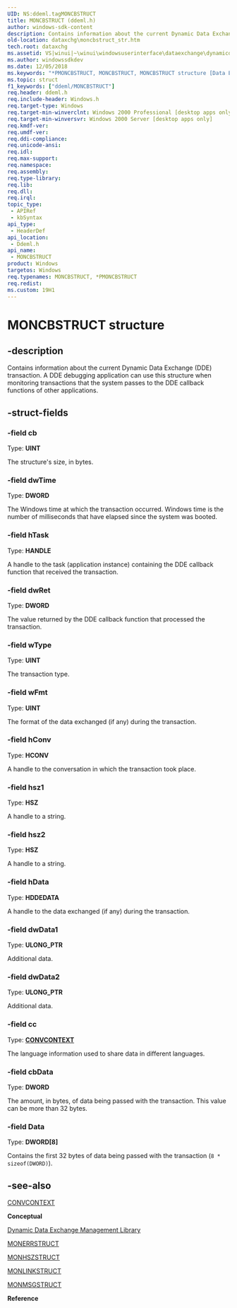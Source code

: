 ```yaml
---
UID: NS:ddeml.tagMONCBSTRUCT
title: MONCBSTRUCT (ddeml.h)
author: windows-sdk-content
description: Contains information about the current Dynamic Data Exchange (DDE) transaction. A DDE debugging application can use this structure when monitoring transactions that the system passes to the DDE callback functions of other applications.
old-location: dataxchg\moncbstruct_str.htm
tech.root: dataxchg
ms.assetid: VS|winui|~\winui\windowsuserinterface\dataexchange\dynamicdataexchangemanagementlibrary\dynamicdataexchangemanagementreference\dynamicdataexchangemanagementstructures\moncbstruct.htm
ms.author: windowssdkdev
ms.date: 12/05/2018
ms.keywords: "*PMONCBSTRUCT, MONCBSTRUCT, MONCBSTRUCT structure [Data Exchange], PMONCBSTRUCT, PMONCBSTRUCT structure pointer [Data Exchange], _win32_MONCBSTRUCT_str, _win32_moncbstruct_str_cpp, dataxchg.moncbstruct_str, ddeml/MONCBSTRUCT, ddeml/PMONCBSTRUCT, winui._win32_moncbstruct_str"
ms.topic: struct
f1_keywords: ["ddeml/MONCBSTRUCT"]
req.header: ddeml.h
req.include-header: Windows.h
req.target-type: Windows
req.target-min-winverclnt: Windows 2000 Professional [desktop apps only]
req.target-min-winversvr: Windows 2000 Server [desktop apps only]
req.kmdf-ver: 
req.umdf-ver: 
req.ddi-compliance: 
req.unicode-ansi: 
req.idl: 
req.max-support: 
req.namespace: 
req.assembly: 
req.type-library: 
req.lib: 
req.dll: 
req.irql: 
topic_type:
 - APIRef
 - kbSyntax
api_type:
 - HeaderDef
api_location:
 - Ddeml.h
api_name:
 - MONCBSTRUCT
product: Windows
targetos: Windows
req.typenames: MONCBSTRUCT, *PMONCBSTRUCT
req.redist: 
ms.custom: 19H1
---
```


# MONCBSTRUCT structure


## -description


Contains information about the current Dynamic Data Exchange (DDE) transaction. A DDE debugging application can use this structure when monitoring transactions that the system passes to the DDE callback functions of other applications. 


## -struct-fields




### -field cb

Type: <b>UINT</b>

The structure's size, in bytes. 


### -field dwTime

Type: <b>DWORD</b>

The Windows time at which the transaction occurred. Windows time is the number of milliseconds that have elapsed since the system was booted. 


### -field hTask

Type: <b>HANDLE</b>

A handle to the task (application instance) containing the DDE callback function that received the transaction. 


### -field dwRet

Type: <b>DWORD</b>

The value returned by the DDE callback function that processed the transaction. 


### -field wType

Type: <b>UINT</b>

The transaction type. 


### -field wFmt

Type: <b>UINT</b>

The format of the data exchanged (if any) during the transaction. 


### -field hConv

Type: <b>HCONV</b>

A handle to the conversation in which the transaction took place. 


### -field hsz1

Type: <b>HSZ</b>

A handle to a string. 


### -field hsz2

Type: <b>HSZ</b>

A handle to a string. 


### -field hData

Type: <b>HDDEDATA</b>

A handle to the data exchanged (if any) during the transaction. 


### -field dwData1

Type: <b>ULONG_PTR</b>

Additional data. 


### -field dwData2

Type: <b>ULONG_PTR</b>

Additional data. 


### -field cc

Type: <b><a href="https://docs.microsoft.com/windows/desktop/api/ddeml/ns-ddeml-tagconvcontext">CONVCONTEXT</a></b>

The language information used to share data in different languages. 


### -field cbData

Type: <b>DWORD</b>

The amount, in bytes, of data being passed with the transaction. This value can be more than 32 bytes. 


### -field Data

Type: <b>DWORD[8]</b>

Contains the first 32 bytes of data being passed with the transaction (<code>8 * sizeof(DWORD)</code>). 


## -see-also




<a href="https://docs.microsoft.com/windows/desktop/api/ddeml/ns-ddeml-tagconvcontext">CONVCONTEXT</a>



<b>Conceptual</b>



<a href="https://docs.microsoft.com/windows/desktop/dataxchg/dynamic-data-exchange-management-library">Dynamic Data Exchange Management Library</a>



<a href="https://docs.microsoft.com/windows/desktop/api/ddeml/ns-ddeml-tagmonerrstruct">MONERRSTRUCT</a>



<a href="https://docs.microsoft.com/windows/desktop/api/ddeml/ns-ddeml-tagmonhszstructa">MONHSZSTRUCT</a>



<a href="https://docs.microsoft.com/windows/desktop/api/ddeml/ns-ddeml-tagmonlinkstruct">MONLINKSTRUCT</a>



<a href="https://docs.microsoft.com/windows/desktop/api/ddeml/ns-ddeml-tagmonmsgstruct">MONMSGSTRUCT</a>



<b>Reference</b>
 

 

